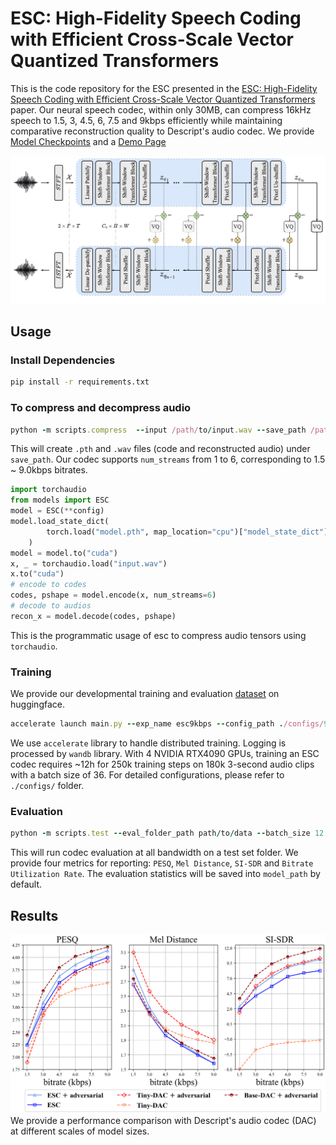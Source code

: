 # ESC: High-Fidelity Speech Coding with Efficient Cross-Scale Vector Quantized Transformers

This is the code repository for the ESC presented in the [ESC: High-Fidelity Speech Coding with Efficient Cross-Scale Vector Quantized Transformers](https://drive.google.com/file/d/1QqqgoAb5qB8GJcD_IWiUepMsfkoLEdYS/view?usp=sharing) paper. Our neural speech codec, within only 30MB, can compress 16kHz speech to 1.5, 3, 4.5, 6, 7.5 and 9kbps efficiently while maintaining comparative reconstruction quality to Descript's audio codec. We provide [Model Checkpoints](https://drive.google.com/file/d/157L22yu-bt_ARrsXYYGnEd6w-8saeUdV/view?usp=sharing) and a [Demo Page]()

![An illustration of ESC Architecture](assets/architecture.png)

## Usage

### Install Dependencies
```bash
pip install -r requirements.txt
```

### To compress and decompress audio
```ruby
python -m scripts.compress  --input /path/to/input.wav --save_path /path/to/output --model_path /path/to/model --num_streams 6 --device cpu 
```
This will create `.pth` and `.wav` files (code and reconstructed audio) under `save_path`. Our codec supports `num_streams` from 1 to 6, corresponding to 1.5 ~ 9.0kbps bitrates. 

```python
import torchaudio
from models import ESC
model = ESC(**config)
model.load_state_dict(
        torch.load("model.pth", map_location="cpu")["model_state_dict"],
    )
model = model.to("cuda")
x, _ = torchaudio.load("input.wav")
x.to("cuda")
# encode to codes
codes, pshape = model.encode(x, num_streams=6)
# decode to audios
recon_x = model.decode(codes, pshape)
```
This is the programmatic usage of esc to compress audio tensors using `torchaudio`. 

### Training

We provide our developmental training and evaluation [dataset](https://huggingface.co/datasets/Tracygu/dnscustom/tree/main) on huggingface.
```ruby
accelerate launch main.py --exp_name esc9kbps --config_path ./configs/9kbps_final.yaml --wandb_project efficient-speech-codec --lr 1.0e-4 --num_epochs 80 --num_pretraining_epochs 15 --num_devices 4 --dropout_rate 0.75 --save_path /path/to/output --seed 53
```
We use `accelerate` library to handle distributed training. Logging is processed by `wandb` library. With 4 NVIDIA RTX4090 GPUs, training an ESC codec requires ~12h for 250k training steps on 180k 3-second audio clips with a batch size of 36. For detailed configurations, please refer to `./configs/` folder. 

### Evaluation

```ruby
python -m scripts.test --eval_folder_path path/to/data --batch_size 12 --model_path /path/to/model --device cuda
```
This will run codec evaluation at all bandwidth on a test set folder. We provide four metrics for reporting: `PESQ`, `Mel Distance`, `SI-SDR` and `Bitrate Utilization Rate`. The evaluation statistics will be saved into `model_path` by default.  

## Results

![Performance Evaluation](assets/results.png)
We provide a performance comparison with Descript's audio codec (DAC) at different scales of model sizes. 